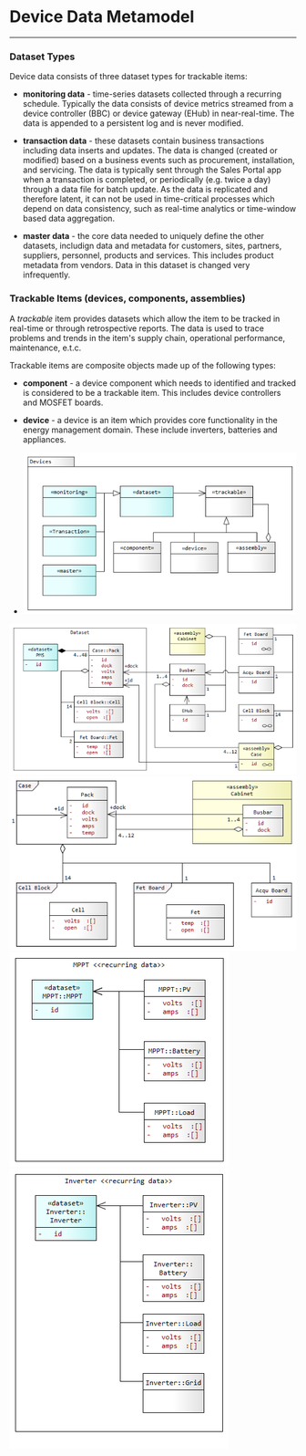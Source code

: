 # Device Data Metamodel
---

### Dataset Types

Device data consists of three dataset types for trackable items:

- **monitoring data** - time-series datasets collected through a recurring schedule. Typically the data consists of device metrics streamed from a device controller (BBC) or device gateway (EHub) in near-real-time. The data is appended to a persistent log and is never modified. 

- **transaction data** - these datasets contain business transactions including data inserts and updates. The data is changed (created or modified) based on a business events such as procurement, installation, and servicing. The data is typically sent through the Sales Portal app when a transaction is completed, or periodically (e.g. twice a day) through a data file for batch update. As the data is replicated and therefore latent, it can not be used in time-critical processes which depend on data consistency, such as real-time analytics or time-window based data aggregation.

- **master data** - the core data needed to uniquely define the other datasets, includign data and metadata for customers, sites, partners, suppliers, personnel, products and services. This includes product metadata from vendors. Data in this dataset is changed very infrequently.

### Trackable Items (devices, components, assemblies)

A _trackable_ item provides datasets which allow the item to be tracked in real-time or through retrospective reports. The data is used to trace problems and trends in the item's supply chain, operational performance, maintenance, e.t.c.

Trackable items are composite objects made up of the following types:

- **component** - a device component which needs to identified and tracked is considered to be a trackable item. This includes device controllers and MOSFET boards. 

- **device** - a device is an item which provides core functionality in the energy management domain. These include inverters, batteries and appliances. 

- ![Devices metamodel](../images/DevicesMetamodel.png)



![PMS Data](../images/PMSData.png)
![PMS Composite](../images/PMSComposite.png)
![MPPT Data](../images/MPPTData.png)
![Inverter Data](../images/InverterData.png)


